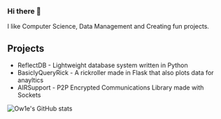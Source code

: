 ### Hi there 👋
I like Computer Science, Data Management and Creating fun projects.

## Projects
- ReflectDB - Lightweight database system written in Python
- BasiclyQueryRick - A rickroller made in Flask that also plots data for anayltics 
- AIRSupport - P2P Encrypted Communications Library made with Sockets

![Ow1e's GitHub stats](https://github-readme-stats.vercel.app/api?username=Ow1e&show_icons=true&theme=tokyonight)

